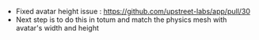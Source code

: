 - Fixed avatar height issue : https://github.com/upstreet-labs/app/pull/30
- Next step is to do this in totum and match the physics mesh with avatar's width and height
